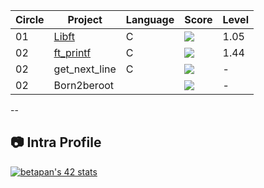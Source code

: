 | Circle | Project     | Language | Score    | Level |
|--------|------------|----------|----------|-------|
| 01     | [Libft](https://github.com/RoDNes-root/42cursus/tree/main/libft)    | C        | ![](https://badge42.vercel.app/api/v2/cljyv27e9001108jo7yta29yi/project/3143548)  | 1.05  |
| 02     | [ft_printf](https://github.com/RoDNes-root/42cursus/tree/main/ft_printf) | C    | ![](https://badge42.vercel.app/api/v2/cljyv27e9001108jo7yta29yi/project/3161103) | 1.44   |
| 02     | get_next_line | C    | ![](https://badge42.vercel.app/api/v2/cljyv27e9001108jo7yta29yi/project/3161105) | - |
| 02     | Born2beroot |    | ![](https://badge42.vercel.app/api/v2/cljyv27e9001108jo7yta29yi/project/3161104) | - |

--
## :camera: Intra Profile

[![betapan's 42 stats](https://badge42.vercel.app/api/v2/cljyv27e9001108jo7yta29yi/stats?cursusId=21&coalitionId=360)](https://profile.intra.42.fr/users/betapan)
